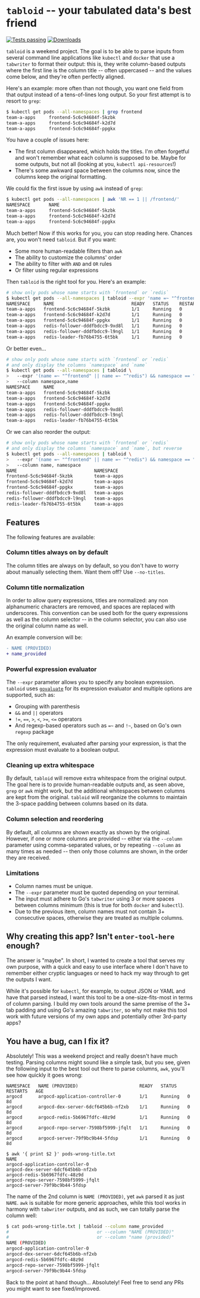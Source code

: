 # `tabloid` -- your tabulated data's best friend

[![Tests passing](https://img.shields.io/github/workflow/status/patrickdappollonio/tabloid/Testing/master?logo=github&style=flat-square)](https://github.com/patrickdappollonio/tabloid/actions)
[![Downloads](https://img.shields.io/github/downloads/patrickdappollonio/tabloid/total?color=blue&logo=github&style=flat-square)](https://github.com/patrickdappollonio/tabloid/releases)

`tabloid` is a weekend project. The goal is to be able to parse inputs from several command line applications like `kubectl` and `docker` that use a `tabwriter` to format their output: this is, they write column-based outputs where the first line is the column title -- often uppercased -- and the values come below, and they're often perfectly aligned.

Here's an example: more often than not though, you want one field from that output instead of a tens-of-lines long output. So your first attempt is to resort to `grep`:

```bash
$ kubectl get pods --all-namespaces | grep frontend
team-a-apps     frontend-5c6c94684f-5kzbk                                       1/1     Running   0          8d
team-a-apps     frontend-5c6c94684f-k2d7d                                       1/1     Running   0          8d
team-a-apps     frontend-5c6c94684f-ppgkx                                       1/1     Running   0          8d
```

You have a couple of issues here:

* The first column disappeared, which holds the titles. I'm often forgetful and won't remember what each column is supposed to be. Maybe for some outputs, but not all (looking at you, `kubectl api-resources`!)
* There's some awkward space between the columns now, since the columns keep the original formatting.

We could fix the first issue by using `awk` instead of `grep`:

```bash
$ kubectl get pods --all-namespaces | awk 'NR == 1 || /frontend/'
NAMESPACE       NAME                                                            READY   STATUS    RESTARTS   AGE
team-a-apps     frontend-5c6c94684f-5kzbk                                       1/1     Running   0          8d
team-a-apps     frontend-5c6c94684f-k2d7d                                       1/1     Running   0          8d
team-a-apps     frontend-5c6c94684f-ppgkx                                       1/1     Running   0          8d
```

Much better! Now if this works for you, you can stop reading here. Chances are, you won't need `tabloid`. But if you want:

* Some more human-readable filters than `awk`
* The ability to customize the columns' order
* The ability to filter with `AND` and `OR` rules
* Or filter using regular expressions

Then `tabloid` is the right tool for you. Here's an example:

```bash
# show only pods whose name starts with `frontend` or `redis`
$ kubectl get pods --all-namespaces | tabloid --expr 'name =~ "^frontend" || name =~ "^redis"'
NAMESPACE     NAME                             READY   STATUS    RESTARTS   AGE
team-a-apps   frontend-5c6c94684f-5kzbk        1/1     Running   0          8d
team-a-apps   frontend-5c6c94684f-k2d7d        1/1     Running   0          8d
team-a-apps   frontend-5c6c94684f-ppgkx        1/1     Running   0          8d
team-a-apps   redis-follower-dddfbdcc9-9xd8l   1/1     Running   0          8d
team-a-apps   redis-follower-dddfbdcc9-l9ngl   1/1     Running   0          8d
team-a-apps   redis-leader-fb76b4755-6t5bk     1/1     Running   0          8d
```

Or better even...

```bash
# show only pods whose name starts with `frontend` or `redis`
# and only display the columns `namespace` and `name`
$ kubectl get pods --all-namespaces | tabloid \
>   --expr '(name =~ "^frontend" || name =~ "^redis") && namespace == "team-a-apps"' \
>   --column namespace,name
NAMESPACE     NAME
team-a-apps   frontend-5c6c94684f-5kzbk
team-a-apps   frontend-5c6c94684f-k2d7d
team-a-apps   frontend-5c6c94684f-ppgkx
team-a-apps   redis-follower-dddfbdcc9-9xd8l
team-a-apps   redis-follower-dddfbdcc9-l9ngl
team-a-apps   redis-leader-fb76b4755-6t5bk
```

Or we can also reorder the output:

```bash
# show only pods whose name starts with `frontend` or `redis`
# and only display the columns `namespace` and `name`, but reverse
$ kubectl get pods --all-namespaces | tabloid \
>   --expr '(name =~ "^frontend" || name =~ "^redis") && namespace == "team-a-apps"' \
>   --column name, namespace
NAME                             NAMESPACE
frontend-5c6c94684f-5kzbk        team-a-apps
frontend-5c6c94684f-k2d7d        team-a-apps
frontend-5c6c94684f-ppgkx        team-a-apps
redis-follower-dddfbdcc9-9xd8l   team-a-apps
redis-follower-dddfbdcc9-l9ngl   team-a-apps
redis-leader-fb76b4755-6t5bk     team-a-apps
```

## Features

The following features are available:

### Column titles always on by default

The column titles are always on by default, so you don't have to worry about manually selecting them. Want them off? Use `--no-titles`.

### Column title normalization

In order to allow query expressions, titles are normalized: any non alphanumeric characters are removed, and spaces are replaced with underscores. This convention can be used both for the query expressions as well as the column selector -- in the column selector, you can also use the original column name as well.

An example conversion will be:

```diff
- NAME (PROVIDED)
+ name_provided
```

### Powerful expression evaluator

The `--expr` parameter allows you to specify any boolean expression. `tabloid` uses [`govaluate`](https://github.com/Knetic/govaluate) for its expression evaluator and multiple options are supported, such as:

* Grouping with parenthesis
* `&&` and `||` operators
* `!=`, `==`, `>`, `<`, `>=`, `<=` operators
* And regexp-based operators such as `=~` and `!~`, based on Go's own `regexp` package

The only requirement, evaluated after parsing your expression, is that the expression must evaluate to a boolean output.

### Cleaning up extra whitespace

By default, `tabloid` will remove extra whitespace from the original output. The goal here is to provide human-readable outputs and, as seen above, `grep` or `awk` might work, but the additional whitespaces between columns are kept from the original. `tabloid` will reorganize the columns to maintain the 3-space padding between columns based on its data.

### Column selection and reordering

By default, all columns are shown exactly as shown by the original. However, if one or more columns are provided -- either via the `--column` parameter using comma-separated values, or by repeating `--column` as many times as needed -- then only those columns are shown, in the order they are received.

### Limitations

* Column names must be unique.
* The `--expr` parameter must be quoted depending on your terminal.
* The input must adhere to Go's `tabwriter` using 3 or more spaces between columns minimum (this is true for both `docker` and `kubectl`).
* Due to the previous item, column names must not contain 3+ consecutive spaces, otherwise they are treated as multiple columns.

## Why creating this app? Isn't `enter-tool-here` enough?

The answer is "maybe". In short, I wanted to create a tool that serves my own purpose, with a quick and easy to use interface where I don't have to remember either cryptic languages or need to hack my way through to get the outputs I want.

While it's possible for `kubectl`, for example, to output JSON or YAML and have that parsed instead, I want this tool to be a one-size-fits-most in terms of column parsing. I build my own tools around the same premise of the 3+ tab padding and using Go's amazing `tabwriter`, so why not make this tool work with future versions of my own apps and potentially other 3rd-party apps?

## You have a bug, can I fix it?

Absolutely! This was a weekend project and really doesn't have much testing. Parsing columns might sound like a simple task, but you see, given the following input to the best tool out there to parse columns, `awk`, you'll see how quickly it goes wrong:

```
NAMESPACE   NAME (PROVIDED)                       READY   STATUS    RESTARTS   AGE
argocd      argocd-application-controller-0       1/1     Running   0          8d
argocd      argocd-dex-server-6dcf645b6b-nf2xb    1/1     Running   0          8d
argocd      argocd-redis-5b6967fdfc-48z9d         1/1     Running   0          8d
argocd      argocd-repo-server-7598bf5999-jfqlt   1/1     Running   0          8d
argocd      argocd-server-79f9bc9b44-5fdsp        1/1     Running   0          8d
```

```
$ awk '{ print $2 }' pods-wrong-title.txt
NAME
argocd-application-controller-0
argocd-dex-server-6dcf645b6b-nf2xb
argocd-redis-5b6967fdfc-48z9d
argocd-repo-server-7598bf5999-jfqlt
argocd-server-79f9bc9b44-5fdsp
```

The name of the 2nd column is `NAME (PROVIDED)`, yet `awk` parsed it as just `NAME`. `awk` is suitable for more generic approaches, while this tool works in harmony with `tabwriter` outputs, and as such, we can totally parse the column well:

```bash
$ cat pods-wrong-title.txt | tabloid --column name_provided
#                                 or --column "NAME (PROVIDED)"
#                                 or --column "name (provided)"
NAME (PROVIDED)
argocd-application-controller-0
argocd-dex-server-6dcf645b6b-nf2xb
argocd-redis-5b6967fdfc-48z9d
argocd-repo-server-7598bf5999-jfqlt
argocd-server-79f9bc9b44-5fdsp
```

Back to the point at hand though... Absolutely! Feel free to send any PRs you might want to see fixed/improved.
